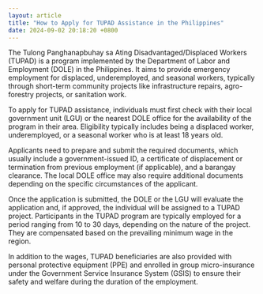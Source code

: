 ```yaml
---
layout: article
title: "How to Apply for TUPAD Assistance in the Philippines"
date: 2024-09-02 20:18:20 +0800
---
```


<p>The Tulong Panghanapbuhay sa Ating Disadvantaged/Displaced Workers (TUPAD) is a program implemented by the Department of Labor and Employment (DOLE) in the Philippines. It aims to provide emergency employment for displaced, underemployed, and seasonal workers, typically through short-term community projects like infrastructure repairs, agro-forestry projects, or sanitation work.</p><p>To apply for TUPAD assistance, individuals must first check with their local government unit (LGU) or the nearest DOLE office for the availability of the program in their area. Eligibility typically includes being a displaced worker, underemployed, or a seasonal worker who is at least 18 years old.</p><p>Applicants need to prepare and submit the required documents, which usually include a government-issued ID, a certificate of displacement or termination from previous employment (if applicable), and a barangay clearance. The local DOLE office may also require additional documents depending on the specific circumstances of the applicant.</p><p>Once the application is submitted, the DOLE or the LGU will evaluate the application and, if approved, the individual will be assigned to a TUPAD project. Participants in the TUPAD program are typically employed for a period ranging from 10 to 30 days, depending on the nature of the project. They are compensated based on the prevailing minimum wage in the region.</p><p>In addition to the wages, TUPAD beneficiaries are also provided with personal protective equipment (PPE) and enrolled in group micro-insurance under the Government Service Insurance System (GSIS) to ensure their safety and welfare during the duration of the employment.</p>